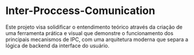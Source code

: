 # Inter-Proccess-Comunication
Este projeto visa solidificar o entendimento teórico através da criação de uma ferramenta prática e visual que demonstre o funcionamento dos principais mecanismos de IPC, com uma arquitetura moderna que separa a lógica de backend da interface do usuário.

